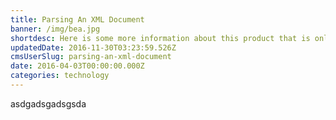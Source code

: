 ```yaml
---
title: Parsing An XML Document
banner: /img/bea.jpg
shortdesc: Here is some more information about this product that is only revealed once clicked on.
updatedDate: 2016-11-30T03:23:59.526Z
cmsUserSlug: parsing-an-xml-document
date: 2016-04-03T00:00:00.000Z
categories: technology
---
```


asdgadsgadsgsda